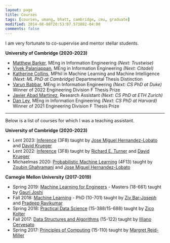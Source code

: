 ```yaml
---
layout: page
title: Courses
tags: [courses, umang, bhatt, cambridge, cmu, graduate]
modified: 2014-08-08T20:53:07.573882-04:00
comments: false
---
```


I am very fortunate to co-supervise and mentor stellar students.   

**University of Cambridge (2020-2023)**
* [Matthew Barker](https://matthewbarker.me/), MEng in Information Engineering *(Next: Trustwise)* 
* [Vivek Palaniappan](https://www.linkedin.com/in/vivek-palaniappan), MEng in Information Engineering *(Next: Citadel)*
* [Katherine Collins](https://collinskatie.github.io/), MPhil in Machine Learning and Machine Intelligence *(Next: ML PhD at Cambridge)*
Departmental Thesis Distinction
* [Varun Babbar](https://scholar.google.com/citations?user=cXV58usAAAAJ&hl=en), MEng in Information Engineering *(Next: CS PhD at Duke)*
Winner of 2022 Engineering Division F Thesis Prize
* [Javier Abad Martinez](https://ml.inf.ethz.ch/people/person-detail.MzEwOTc5.TGlzdC8xODA3LC0xNzg2MjE4NDI4.html), Research Assistant *(Next: CS PhD at ETH Zurich)*
* [Dan Ley](https://www.dan-ley.com/), MEng in Information Engineering *(Next: CS PhD at Harvard)*
Winner of 2021 Engineering Division F Thesis Prize

-----

Below is a list of courses for which I was a teaching assistant.

**University of Cambridge (2020-2023)**
* Lent 2023: [Inference](http://teaching.eng.cam.ac.uk/content/engineering-tripos-part-iia-3f8-inference-2022-23) (3F8) taught by [Jose Miguel Hernandez-Lobato](https://jmhl.org/) and [David Krueger](https://www.davidscottkrueger.com/)
* Lent 2022: [Inference](http://teaching.eng.cam.ac.uk/content/engineering-tripos-part-iia-3f8-inference-2021-22) (3F8) taught by [Richard E. Turner](http://learning.eng.cam.ac.uk/Public/Turner/WebHome) and [David Krueger](https://www.davidscottkrueger.com/)
* Michaelmas 2020: [Probabilistic Machine Learning](http://mlg.eng.cam.ac.uk/teaching/4f13/1920/) (4F13) taught by [Zoubin Ghahramani](http://mlg.eng.cam.ac.uk/zoubin/) and [Jose Miguel Hernandez-Lobato](https://jmhl.org/)

**Carnegie Mellon University (2017-2019)**
* Spring 2019: [Machine Learning for Engineers](https://www.andrew.cmu.edu/course/18-661/) - Masters (18-661) taught by [Gauri Joshi](https://www.andrew.cmu.edu/user/gaurij/)
* Fall 2018: [Machine Learning](http://www.cs.cmu.edu/~pradeepr/courses/701/2018-fall/) - PhD (10-701) taught by [Ziv Bar-Joseph](http://www.cs.cmu.edu/~zivbj/) and [Pradeep Ravikumar](http://www.cs.cmu.edu/~pradeepr/)
* Spring 2018: [Practical Data Science](http://www.datasciencecourse.org/) (15-388/15-688) taught by [Zico Kolter](http://zicokolter.com/)
* Fall 2017: [Data Structures and Algorithms](http://www.cs.cmu.edu/~iliano/courses/17F-CMU-CS122/home.shtml) (15-122) taught by [Illiano Cervesato](http://www.cs.cmu.edu/~iliano/)
* Spring 2017: [Principles of Computing](https://www.cs.cmu.edu/~15110/) (15-110) taught by [Margret Reid-Miller](http://www.cs.cmu.edu/~mrmiller/)


